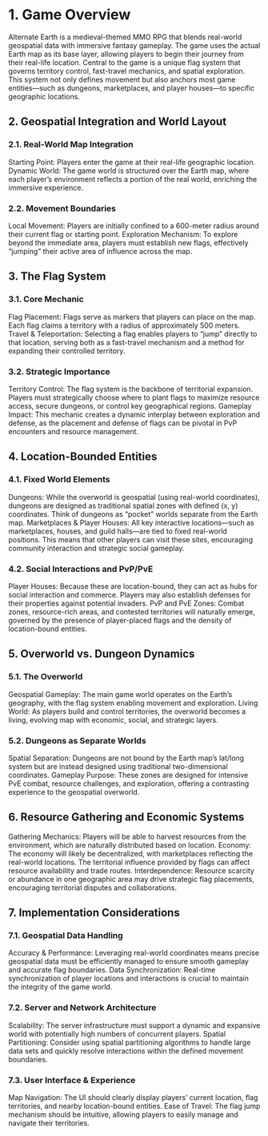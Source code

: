# 1. Game Overview
Alternate Earth is a medieval-themed MMO RPG that blends real-world geospatial data with immersive fantasy gameplay. The game uses the actual Earth map as its base layer, allowing players to begin their journey from their real-life location. Central to the game is a unique flag system that governs territory control, fast-travel mechanics, and spatial exploration. This system not only defines movement but also anchors most game entities—such as dungeons, marketplaces, and player houses—to specific geographic locations.

## 2. Geospatial Integration and World Layout

### 2.1. Real-World Map Integration

Starting Point: Players enter the game at their real-life geographic location.
Dynamic World: The game world is structured over the Earth map, where each player’s environment reflects a portion of the real world, enriching the immersive experience.

### 2.2. Movement Boundaries

Local Movement: Players are initially confined to a 600-meter radius around their current flag or starting point.
Exploration Mechanism: To explore beyond the immediate area, players must establish new flags, effectively “jumping” their active area of influence across the map.

## 3. The Flag System

### 3.1. Core Mechanic

Flag Placement: Flags serve as markers that players can place on the map. Each flag claims a territory with a radius of approximately 500 meters.
Travel & Teleportation: Selecting a flag enables players to “jump” directly to that location, serving both as a fast-travel mechanism and a method for expanding their controlled territory.

### 3.2. Strategic Importance

Territory Control: The flag system is the backbone of territorial expansion. Players must strategically choose where to plant flags to maximize resource access, secure dungeons, or control key geographical regions.
Gameplay Impact: This mechanic creates a dynamic interplay between exploration and defense, as the placement and defense of flags can be pivotal in PvP encounters and resource management.

## 4. Location-Bounded Entities

### 4.1. Fixed World Elements

Dungeons: While the overworld is geospatial (using real-world coordinates), dungeons are designed as traditional spatial zones with defined (x, y) coordinates. Think of dungeons as “pocket” worlds separate from the Earth map.
Marketplaces & Player Houses: All key interactive locations—such as marketplaces, houses, and guild halls—are tied to fixed real-world positions. This means that other players can visit these sites, encouraging community interaction and strategic social gameplay.

### 4.2. Social Interactions and PvP/PvE

Player Houses: Because these are location-bound, they can act as hubs for social interaction and commerce. Players may also establish defenses for their properties against potential invaders.
PvP and PvE Zones: Combat zones, resource-rich areas, and contested territories will naturally emerge, governed by the presence of player-placed flags and the density of location-bound entities.

## 5. Overworld vs. Dungeon Dynamics

### 5.1. The Overworld

Geospatial Gameplay: The main game world operates on the Earth’s geography, with the flag system enabling movement and exploration.
Living World: As players build and control territories, the overworld becomes a living, evolving map with economic, social, and strategic layers.

### 5.2. Dungeons as Separate Worlds

Spatial Separation: Dungeons are not bound by the Earth map’s lat/long system but are instead designed using traditional two-dimensional coordinates.
Gameplay Purpose: These zones are designed for intensive PvE combat, resource challenges, and exploration, offering a contrasting experience to the geospatial overworld.

## 6. Resource Gathering and Economic Systems

Gathering Mechanics: Players will be able to harvest resources from the environment, which are naturally distributed based on location.
Economy: The economy will likely be decentralized, with marketplaces reflecting the real-world locations. The territorial influence provided by flags can affect resource availability and trade routes.
Interdependence: Resource scarcity or abundance in one geographic area may drive strategic flag placements, encouraging territorial disputes and collaborations.

## 7. Implementation Considerations

### 7.1. Geospatial Data Handling

Accuracy & Performance: Leveraging real-world coordinates means precise geospatial data must be efficiently managed to ensure smooth gameplay and accurate flag boundaries.
Data Synchronization: Real-time synchronization of player locations and interactions is crucial to maintain the integrity of the game world.

### 7.2. Server and Network Architecture

Scalability: The server infrastructure must support a dynamic and expansive world with potentially high numbers of concurrent players.
Spatial Partitioning: Consider using spatial partitioning algorithms to handle large data sets and quickly resolve interactions within the defined movement boundaries.

### 7.3. User Interface & Experience

Map Navigation: The UI should clearly display players’ current location, flag territories, and nearby location-bound entities.
Ease of Travel: The flag jump mechanism should be intuitive, allowing players to easily manage and navigate their territories.
